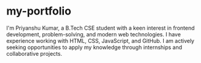 # my-portfolio
   I'm Priyanshu Kumar, a B.Tech CSE student with a keen interest in frontend development, problem-solving, and modern web technologies. I have experience working with HTML, CSS, JavaScript, and GitHub. I am actively seeking opportunities to apply my knowledge through internships and collaborative projects.
